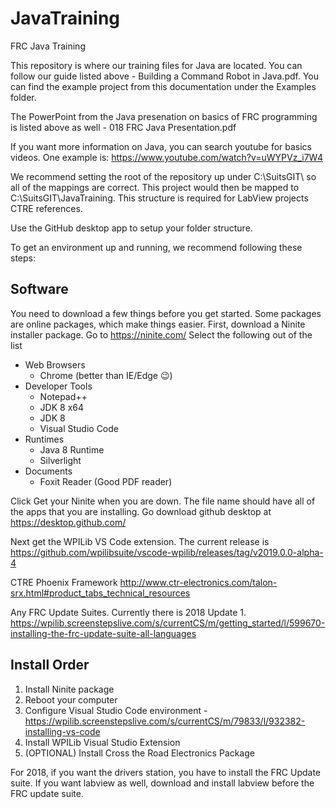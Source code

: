 # JavaTraining #
FRC Java Training

This repository is where our training files for Java are located. You can follow our guide listed above - Building a Command Robot in Java.pdf. You can find the example project from this documentation under the Examples folder.

The PowerPoint from the Java presenation on basics of FRC programming is listed above as well - 018 FRC Java Presentation.pdf

If you want more information on Java, you can search youtube for basics videos. One example is: https://www.youtube.com/watch?v=uWYPVz_i7W4


We recommend setting the root of the repository up under C:\SuitsGIT\ so all of the mappings are correct. This project would then be mapped to C:\SuitsGIT\JavaTraining. This structure is required for LabView projects CTRE references.

Use the GitHub desktop app to setup your folder structure.

To get an environment up and running, we recommend following these steps:

## Software ##
You need to download a few things before you get started. Some packages are online packages, which make things easier.
First, download a Ninite installer package. Go to https://ninite.com/
Select the following out of the list
* Web Browsers
	* Chrome (better than IE/Edge 😉)
* Developer Tools
	* Notepad++
	* JDK 8 x64
	* JDK 8
	* Visual Studio Code
* Runtimes
	* Java 8 Runtime
	* Silverlight
* Documents
	* Foxit Reader (Good PDF reader)

Click Get your Ninite when you are down. The file name should have all of the apps that you are installing.
Go download github desktop at https://desktop.github.com/

Next get the WPILib VS Code extension. The current release is https://github.com/wpilibsuite/vscode-wpilib/releases/tag/v2019.0.0-alpha-4

CTRE Phoenix Framework
http://www.ctr-electronics.com/talon-srx.html#product_tabs_technical_resources

Any FRC Update Suites. Currently there is 2018 Update 1.
https://wpilib.screenstepslive.com/s/currentCS/m/getting_started/l/599670-installing-the-frc-update-suite-all-languages



## Install Order ##
1.	Install Ninite package
2.	Reboot your computer
3.	Configure Visual Studio Code environment - https://wpilib.screenstepslive.com/s/currentCS/m/79833/l/932382-installing-vs-code
4.	Install WPILib Visual Studio Extension
5.	(OPTIONAL) Install Cross the Road Electronics Package


For 2018, if you want the drivers station, you have to install the FRC Update suite.
If you want labview as well, download and install labview before the FRC update suite.


